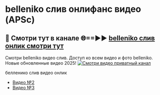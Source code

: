 # belleniko слив онлифанс видео (APSc)
## 🔴 Смотри тут в канале 🌐==►► [belleniko слив онлик смотри тут](https://bom.so/R4l9B5)

Смотри belleniko видео слив. Доступ ко всем видео и фото belleniko. Новые обновленные видео 2025!
[![Смотри видео приватный канал](https://i.ibb.co/230xmKkm/player.gif)](https://cutt.ly/TrcKirfj)

белленико слив видео онлик
- [Видео №2](https://bit.ly/vidzwatch)
- [Видео №3](https://cutt.ly/TrcKirfj)
